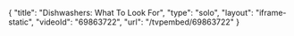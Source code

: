 {
    "title": "Dishwashers: What To Look For",
    "type": "solo",
    "layout": "iframe-static",
    "videoId": "69863722",
    "url": "\/tvpembed\/69863722"
}